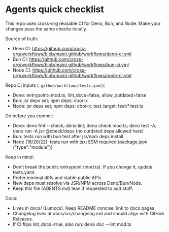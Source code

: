 # Agents quick checklist

This repo uses cross-org reusable CI for Deno, Bun, and Node. Make your changes pass the same checks locally.

Source of truth:
- Deno CI: https://github.com/cross-org/workflows/blob/main/.github/workflows/deno-ci.yml
- Bun CI: https://github.com/cross-org/workflows/blob/main/.github/workflows/bun-ci.yml
- Node CI: https://github.com/cross-org/workflows/blob/main/.github/workflows/node-ci.yml

Repo CI inputs (`.github/workflows/tests.yaml`):
- Deno: entrypoint=mod.ts, lint_docs=false, allow_outdated=false
- Bun: jsr deps set; npm deps: cbor-x
- Node: jsr deps set; npm deps: cbor-x; test_target: test/*.test.ts

Do before you commit:
- Deno: deno fmt --check; deno lint; deno check mod.ts; deno test -A; deno run -A jsr:@check/deps (no outdated deps allowed here)
- Bun: tests run with bun test after jsr/npm deps install
- Node (18/20/22): tests run with tsx; ESM required (package.json {"type":"module"})

Keep in mind:
- Don’t break the public entrypoint (mod.ts). If you change it, update tests.yaml.
- Prefer minimal diffs and stable public APIs.
- New deps must resolve via JSR/NPM across Deno/Bun/Node.
- Keep this file (AGENTS.md) lean if requested to add stuff.

Docs:
- Lives in docs/ (Lumocs). Keep README concise; link to docs pages.
- Changelog lives at docs/src/changelog.md and should align with GitHub Releases.
- If CI flips lint_docs=true, also run: deno doc --lint mod.ts
